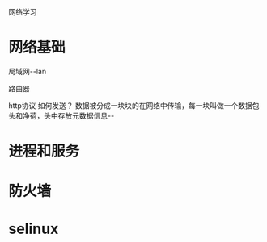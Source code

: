 


网络学习


# 网络基础


局域网--lan

路由器


http协议
如何发送？
数据被分成一块块的在网络中传输，每一块叫做一个数据包
头和净荷，头中存放元数据信息--






# 进程和服务


# 防火墙
 
 
 


# selinux







